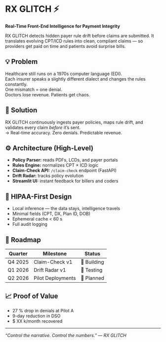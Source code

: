 # RX GLITCH ⚡️
**Real-Time Front-End Intelligence for Payment Integrity**

RX GLITCH detects hidden payer rule drift before claims are submitted.
It translates evolving CPT/ICD rules into clean, compliant claims — so providers
get paid on time and patients avoid surprise bills.

## 💡 Problem
Healthcare still runs on a 1970s computer language (EDI).  
Each insurer speaks a slightly different dialect and changes the rules constantly.  
One mismatch = one denial.  
Doctors lose revenue. Patients get chaos.

## 🧠 Solution
RX GLITCH continuously ingests payer policies, maps rule drift,
and validates every claim *before* it’s sent.  
→ Real-time accuracy. Zero denials. Predictable revenue.

## ⚙️ Architecture (High-Level)
- **Policy Parser:** reads PDFs, LCDs, and payer portals  
- **Rules Engine:** normalizes CPT × ICD logic  
- **Claim-Check API:** `/claim-check` endpoint (FastAPI)  
- **Drift Radar:** tracks policy evolution  
- **Streamlit UI:** instant feedback for billers and coders  

## 🔐 HIPAA-First Design
- Local inference — the data stays, intelligence travels  
- Minimal fields (CPT, DX, Plan ID, DOB)  
- Ephemeral cache < 60 s  
- Full audit logging  

## 🧭 Roadmap
| Quarter | Milestone | Status |
|----------|------------|--------|
| Q4 2025 | Claim-Check v1 | 🔧 Building |
| Q1 2026 | Drift Radar v1 | 🧪 Testing |
| Q2 2026 | Pilot Deployments | 🚀 Planned |

## 📈 Proof of Value
- 27 % drop in denials at Pilot A  
- 9-day reduction in DSO  
- $ XX k/month recovered  

---
*“Control the narrative. Control the numbers.” — RX GLITCH*
